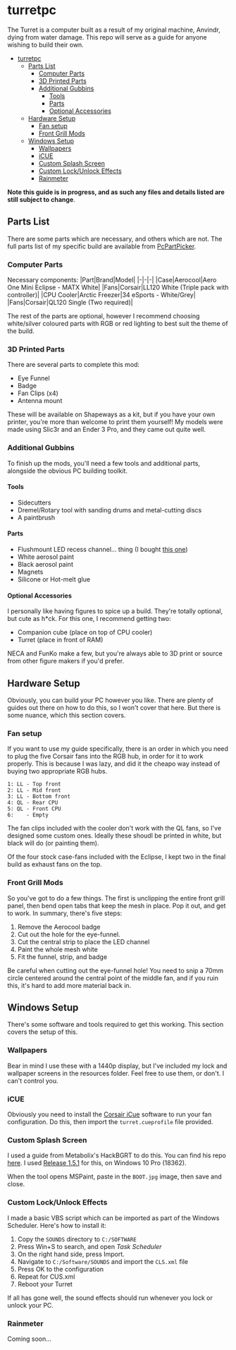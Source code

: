 # turretpc

The Turret is a computer built as a result of my original machine, Anvindr, dying from water damage.
This repo will serve as a guide for anyone wishing to build their own.

- [turretpc](#turretpc)
  - [Parts List](#parts-list)
    - [Computer Parts](#computer-parts)
    - [3D Printed Parts](#3d-printed-parts)
    - [Additional Gubbins](#additional-gubbins)
      - [Tools](#tools)
      - [Parts](#parts)
      - [Optional Accessories](#optional-accessories)
  - [Hardware Setup](#hardware-setup)
    - [Fan setup](#fan-setup)
    - [Front Grill Mods](#front-grill-mods)
  - [Windows Setup](#windows-setup)
    - [Wallpapers](#wallpapers)
    - [iCUE](#icue)
    - [Custom Splash Screen](#custom-splash-screen)
    - [Custom Lock/Unlock Effects](#custom-lockunlock-effects)
    - [Rainmeter](#rainmeter)

**Note this guide is in progress, and as such any files and details listed are still subject to change**.

## Parts List

There are some parts which are necessary, and others which are not. The full parts list of my specific build are available from [PcPartPicker](https://uk.pcpartpicker.com/user/twinbladeArisen/saved/pDLMvK).

### Computer Parts

Necessary components:
|Part|Brand|Model|
|-|-|-|
|Case|Aerocool|Aero One Mini Eclipse - MATX White|
|Fans|Corsair|LL120 White (Triple pack with controller)|
|CPU Cooler|Arctic Freezer|34 eSports - White/Grey|
|Fans|Corsair|QL120 Single (Two required)|

The rest of the parts are optional, however I recommend choosing white/silver coloured parts with RGB or red lighting to best suit the theme of the build.

### 3D Printed Parts

There are several parts to complete this mod:

- Eye Funnel
- Badge
- Fan Clips (x4)
- Antenna mount

These will be available on Shapeways as a kit, but if you have your own printer, you're more than welcome to print them yourself!
My models were made using Slic3r and an Ender 3 Pro, and they came out quite well.

### Additional Gubbins

To finish up the mods, you'll need a few tools and additional parts, alongside the obvious PC building toolkit.

#### Tools

- Sidecutters
- Dremel/Rotary tool with sanding drums and metal-cutting discs
- A paintbrush

#### Parts

- Flushmount LED recess channel... thing (I bought [this one](https://www.ebay.co.uk/itm/202024985968))
- White aerosol paint
- Black aerosol paint
- Magnets
- Silicone or Hot-melt glue

#### Optional Accessories

I personally like having figures to spice up a build. They're totally optional, but cute as h*ck. For this one, I recommend getting two:

- Companion cube (place on top of CPU cooler)
- Turret (place in front of RAM)

NECA and FunKo make a few, but you're always able to 3D print or source from other figure makers if you'd prefer.

## Hardware Setup

Obviously, you can build your PC however you like. There are plenty of guides out there on how to do this, so I won't cover that here.
But there is some nuance, which this section covers.

### Fan setup

If you want to use my guide specifically, there is an order in which you need to plug the five Corsair fans into the RGB hub, in order for it to work properly. This is because I was lazy, and did it the cheapo way instead of buying two appropriate RGB hubs.

``` none
1: LL - Top front  
2: LL - Mid front  
3: LL - Bottom front  
4: QL - Rear CPU  
5: QL - Front CPU  
6:    - Empty  
```

The fan clips included with the cooler don't work with the QL fans, so I've designed some custom ones. Ideally these shoudl be printed in white, but black will do (or painting them).

Of the four stock case-fans included with the Eclipse, I kept two in the final build as exhaust fans on the top.

### Front Grill Mods

So you've got to do a few things. The first is unclipping the entire front grill panel, then bend open tabs that keep the mesh in place. Pop it out, and get to work. In summary, there's five steps:

1) Remove the Aerocool badge
2) Cut out the hole for the eye-funnel.
3) Cut the central strip to place the LED channel
4) Paint the whole mesh white
5) Fit the funnel, strip, and badge

Be careful when cutting out the eye-funnel hole!  You need to snip a 70mm circle centered around the central point of the middle fan, and if you ruin this, it's hard to add more material back in.

## Windows Setup

There's some software and tools required to get this working. This section covers the setup of this.

### Wallpapers

Bear in mind I use these with a 1440p display, but I've included my lock and wallpaper screens in the resources folder. Feel free to use them, or don't. I can't control you.

### iCUE

Obviously you need to install the [Corsair iCue](https://www.corsair.com/eu/en/icue) software to run your fan configuration. Do this, then import the `turret.cueprofile`  file provided.

### Custom Splash Screen

I used a guide from Metabolix's HackBGRT to do this. You can find his repo [here](https://github.com/Metabolix/HackBGRT).
I used [Release 1.5.1](https://github.com/Metabolix/HackBGRT/releases/tag/v1.5.1) for this, on Windows 10 Pro (18362).

When the tool opens MSPaint, paste in the `BOOT.jpg` image, then save and close.

### Custom Lock/Unlock Effects

I made a basic VBS script which can be imported as part of the Windows Scheduler.
Here's how to install it:

1) Copy the `SOUNDS` directory to `C:/SOFTWARE`
2) Press Win+S to search, and open _Task Scheduler_
3) On the right hand side, press Import.
4) Navigate to `C:/Software/SOUNDS` and import the `CLS.xml` file
5) Press OK to the configuration
6) Repeat for CUS.xml
7) Reboot your Turret

If all has gone well, the sound effects should run whenever you lock or unlock your PC.

### Rainmeter

Coming soon...
